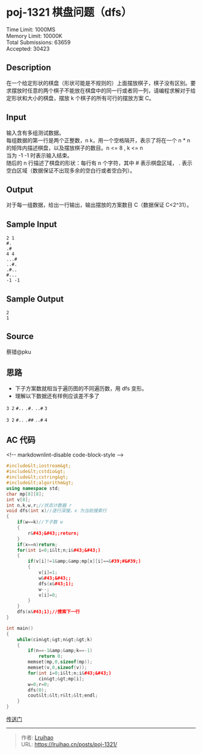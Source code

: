 # poj-1321 棋盘问题（dfs）


Time Limit: 1000MS  
Memory Limit: 10000K  
Total Submissions: 63659  
Accepted: 30423

## Description

在一个给定形状的棋盘（形状可能是不规则的）上面摆放棋子，棋子没有区别。要求摆放时任意的两个棋子不能放在棋盘中的同一行或者同一列，请编程求解对于给定形状和大小的棋盘，摆放 k 个棋子的所有可行的摆放方案 C。

## Input

输入含有多组测试数据。  
每组数据的第一行是两个正整数，n k，用一个空格隔开，表示了将在一个 n \* n 的矩阵内描述棋盘，以及摆放棋子的数目。n &lt;= 8 , k &lt;= n  
当为 -1 -1 时表示输入结束。  
随后的 n 行描述了棋盘的形状：每行有 n 个字符，其中 # 表示棋盘区域， . 表示空白区域（数据保证不出现多余的空白行或者空白列）。

## Output

对于每一组数据，给出一行输出，输出摆放的方案数目 C（数据保证 C&lt;2^31）。

## Sample Input

    2 1
    #.
    .#
    4 4
    ...#
    ..#.
    .#..
    #...
    -1 -1

## Sample Output

    2
    1

## Source

蔡错@pku

## 思路

- 下子方案数就相当于遍历图的不同遍历数，用 dfs 变形。
- 理解以下数据还有样例应该差不多了

`3 2`
`#..`
`.#.`
`..#`
`3`

`3 2`
`#..`
`.##`
`..#`
`4`

## AC 代码

&lt;!-- markdownlint-disable code-block-style --&gt;

```cpp
#include&lt;iostream&gt;
#include&lt;cstdio&gt;
#include&lt;cstring&gt;
#include&lt;algorithm&gt;
using namespace std;
char mp[8][8];
int v[8];
int n,k,w,r;//状态计数器 r
void dfs(int x)//逐行深搜，x 为当前搜索行
{
    if(w==k)//下子数 w
    {
        r&#43;&#43;;return;
    }
    if(x==n)return;
    for(int i=0;i&lt;n;i&#43;&#43;)
    {
        if(v[i]!=1&amp;&amp;mp[x][i]==&#39;#&#39;)
        {
            v[i]=1;
            w&#43;&#43;;
            dfs(x&#43;1);
            w--;
            v[i]=0;
        }
    }
    dfs(x&#43;1);//搜索下一行
}

int main()
{
    while(cin&gt;&gt;n&gt;&gt;k)
    {
        if(n==-1&amp;&amp;k==-1)
            return 0;
        memset(mp,0,sizeof(mp));
        memset(v,0,sizeof(v));
        for(int i=0;i&lt;n;i&#43;&#43;)
            cin&gt;&gt;mp[i];
        w=0;r=0;
        dfs(0);
        cout&lt;&lt;r&lt;&lt;endl;
    }
}
```

[传送门](https://blog.csdn.net/hurmishine/article/details/49835913)


---

> 作者: [Lruihao](https://github.com/Lruihao)  
> URL: https://lruihao.cn/posts/poj-1321/  

